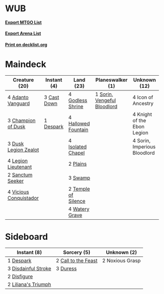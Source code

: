 # WUB

#### [Export MTGO List](../collection/WUB/WUB.txt)
#### [Export Arena List](../collection/WUB/WUB_arena.txt)
#### [Print on decklist.org](http://decklist.org/?deckmain=4%09Adanto%20Vanguard%0A3%09Cast%20Down%0A3%09Champion%20of%20Dusk%0A1%09Despark%0A3%09Dusk%20Legion%20Zealot%0A4%09Godless%20Shrine%0A4%09Hallowed%20Fountain%0A4%09Icon%20of%20Ancestry%0A4%09Isolated%20Chapel%0A4%09Knight%20of%20the%20Ebon%20Legion%0A4%09Legion%20Lieutenant%0A2%09Plains%0A2%09Sanctum%20Seeker%0A4%09Sorin,%20Imperious%20Bloodlord%0A1%09Sorin,%20Vengeful%20Bloodlord%0A3%09Swamp%0A2%09Temple%20of%20Silence%0A4%09Vicious%20Conquistador%0A4%09Watery%20Grave&deckside=2%09Call%20to%20the%20Feast%0A1%09Despark%0A3%09Disdainful%20Stroke%0A2%09Disfigure%0A3%09Duress%0A2%09Liliana's%20Triumph%0A2%09Noxious%20Grasp)
# Maindeck

|                                          Creature (20)                                          |                                     Instant (4)                                      |                                          Land (23)                                           |                                           Planeswalker (1)                                           |        Unknown (12)        |
|-------------------------------------------------------------------------------------------------|--------------------------------------------------------------------------------------|----------------------------------------------------------------------------------------------|------------------------------------------------------------------------------------------------------|----------------------------|
|4 [Adanto Vanguard](http://gatherer.wizards.com/Pages/Card/Details.aspx?multiverseid=435152)     |3 [Cast Down](http://gatherer.wizards.com/Pages/Card/Details.aspx?multiverseid=442969)|4 [Godless Shrine](http://gatherer.wizards.com/Pages/Card/Details.aspx?multiverseid=405099)   |1 [Sorin, Vengeful Bloodlord](http://gatherer.wizards.com/Pages/Card/Details.aspx?multiverseid=461144)|4 Icon of Ancestry          |
|3 [Champion of Dusk](http://gatherer.wizards.com/Pages/Card/Details.aspx?multiverseid=439721)    |1 [Despark](http://gatherer.wizards.com/Pages/Card/Details.aspx?multiverseid=461117)  |4 [Hallowed Fountain](http://gatherer.wizards.com/Pages/Card/Details.aspx?multiverseid=97071) |                                                                                                      |4 Knight of the Ebon Legion |
|3 [Dusk Legion Zealot](http://gatherer.wizards.com/Pages/Card/Details.aspx?multiverseid=442078)  |                                                                                      |4 [Isolated Chapel](http://gatherer.wizards.com/Pages/Card/Details.aspx?multiverseid=443129)  |                                                                                                      |4 Sorin, Imperious Bloodlord|
|4 [Legion Lieutenant](http://gatherer.wizards.com/Pages/Card/Details.aspx?multiverseid=439822)   |                                                                                      |2 [Plains](http://gatherer.wizards.com/Pages/Card/Details.aspx?multiverseid=439856)           |                                                                                                      |                            |
|2 [Sanctum Seeker](http://gatherer.wizards.com/Pages/Card/Details.aspx?multiverseid=435274)      |                                                                                      |3 [Swamp](http://gatherer.wizards.com/Pages/Card/Details.aspx?multiverseid=439858)            |                                                                                                      |                            |
|4 [Vicious Conquistador](http://gatherer.wizards.com/Pages/Card/Details.aspx?multiverseid=435282)|                                                                                      |2 [Temple of Silence](http://gatherer.wizards.com/Pages/Card/Details.aspx?multiverseid=373522)|                                                                                                      |                            |
|                                                                                                 |                                                                                      |4 [Watery Grave](http://gatherer.wizards.com/Pages/Card/Details.aspx?multiverseid=405114)     |                                                                                                      |                            |


# Sideboard

|                                         Instant (8)                                          |                                         Sorcery (5)                                          |  Unknown (2)  |
|----------------------------------------------------------------------------------------------|----------------------------------------------------------------------------------------------|---------------|
|1 [Despark](http://gatherer.wizards.com/Pages/Card/Details.aspx?multiverseid=461117)          |2 [Call to the Feast](http://gatherer.wizards.com/Pages/Card/Details.aspx?multiverseid=435375)|2 Noxious Grasp|
|3 [Disdainful Stroke](http://gatherer.wizards.com/Pages/Card/Details.aspx?multiverseid=420705)|3 [Duress](http://gatherer.wizards.com/Pages/Card/Details.aspx?multiverseid=14557)            |               |
|2 [Disfigure](http://gatherer.wizards.com/Pages/Card/Details.aspx?multiverseid=442076)        |                                                                                              |               |
|2 [Liliana's Triumph](http://gatherer.wizards.com/Pages/Card/Details.aspx?multiverseid=461025)|                                                                                              |               |


